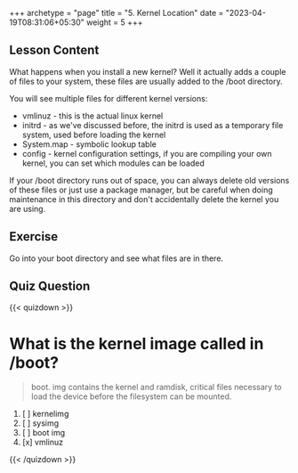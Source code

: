 +++
archetype = "page"
title = "5. Kernel Location"
date = "2023-04-19T08:31:06+05:30"
weight = 5
+++

## Lesson Content

What happens when you install a new kernel? Well it actually adds a couple of files to your system, these files are usually added to the /boot directory. 

You will see multiple files for different kernel versions:

* vmlinuz - this is the actual linux kernel
* initrd - as we've discussed before, the initrd is used as a temporary file system, used before loading the kernel
* System.map - symbolic lookup table
* config - kernel configuration settings, if you are compiling your own kernel, you can set which modules can be loaded



If your /boot directory runs out of space, you can always delete old versions of these files or just use a package manager, but be careful when doing maintenance in this directory and don't accidentally delete the kernel you are using.

## Exercise

Go into your boot directory and see what files are in there. 

## Quiz Question

{{< quizdown >}}

# What is the kernel image called in /boot?

> boot. img contains the kernel and ramdisk, critical files necessary to load the device before the filesystem can be mounted.

1. [ ] kernelimg
2. [ ] sysimg
3. [ ] boot img
4. [x] vmlinuz

{{< /quizdown >}}
